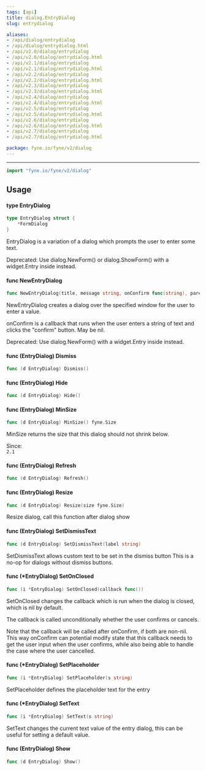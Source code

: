 ```yaml
---
tags: [api]
title: dialog.EntryDialog
slug: entrydialog

aliases:
- /api/dialog/entrydialog
- /api/dialog/entrydialog.html
- /api/v2.0/dialog/entrydialog
- /api/v2.0/dialog/entrydialog.html
- /api/v2.1/dialog/entrydialog
- /api/v2.1/dialog/entrydialog.html
- /api/v2.2/dialog/entrydialog
- /api/v2.2/dialog/entrydialog.html
- /api/v2.3/dialog/entrydialog
- /api/v2.3/dialog/entrydialog.html
- /api/v2.4/dialog/entrydialog
- /api/v2.4/dialog/entrydialog.html
- /api/v2.5/dialog/entrydialog
- /api/v2.5/dialog/entrydialog.html
- /api/v2.6/dialog/entrydialog
- /api/v2.6/dialog/entrydialog.html
- /api/v2.7/dialog/entrydialog
- /api/v2.7/dialog/entrydialog.html

package: fyne.io/fyne/v2/dialog
---
```



---
```go
import "fyne.io/fyne/v2/dialog"
```

## Usage

#### type EntryDialog

```go
type EntryDialog struct {
	*FormDialog
}
```

EntryDialog is a variation of a dialog which prompts the user to enter some text.


<div class="deprecated">
Deprecated: Use dialog.NewForm() or dialog.ShowForm() with a widget.Entry inside instead.</div>

#### func  NewEntryDialog

```go
func NewEntryDialog(title, message string, onConfirm func(string), parent fyne.Window) *EntryDialog
```
NewEntryDialog creates a dialog over the specified window for the user to enter a value.

onConfirm is a callback that runs when the user enters a string of text and clicks the "confirm" button. May be nil.


<div class="deprecated">
Deprecated: Use dialog.NewForm() with a widget.Entry inside instead.</div>

#### func (EntryDialog) Dismiss

```go
func (d EntryDialog) Dismiss()
```

#### func (EntryDialog) Hide

```go
func (d EntryDialog) Hide()
```

#### func (EntryDialog) MinSize

```go
func (d EntryDialog) MinSize() fyne.Size
```
MinSize returns the size that this dialog should not shrink below.


<div class="since">Since: <code>
2.1</code></div>

#### func (EntryDialog) Refresh

```go
func (d EntryDialog) Refresh()
```

#### func (EntryDialog) Resize

```go
func (d EntryDialog) Resize(size fyne.Size)
```
Resize dialog, call this function after dialog show

#### func (EntryDialog) SetDismissText

```go
func (d EntryDialog) SetDismissText(label string)
```
SetDismissText allows custom text to be set in the dismiss button This is a no-op for dialogs without dismiss buttons.

#### func (*EntryDialog) SetOnClosed

```go
func (i *EntryDialog) SetOnClosed(callback func())
```
SetOnClosed changes the callback which is run when the dialog is closed, which is nil by default.

The callback is called unconditionally whether the user confirms or cancels.

Note that the callback will be called after onConfirm, if both are non-nil. This way onConfirm can potential modify state that this callback needs to get the user input when the user confirms, while also being able to handle the case where the user cancelled.

#### func (*EntryDialog) SetPlaceholder

```go
func (i *EntryDialog) SetPlaceholder(s string)
```
SetPlaceholder defines the placeholder text for the entry

#### func (*EntryDialog) SetText

```go
func (i *EntryDialog) SetText(s string)
```
SetText changes the current text value of the entry dialog, this can be useful for setting a default value.

#### func (EntryDialog) Show

```go
func (d EntryDialog) Show()
```
